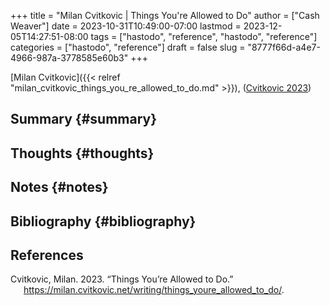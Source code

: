 +++
title = "Milan Cvitkovic | Things You're Allowed to Do"
author = ["Cash Weaver"]
date = 2023-10-31T10:49:00-07:00
lastmod = 2023-12-05T14:27:51-08:00
tags = ["hastodo", "reference", "hastodo", "reference"]
categories = ["hastodo", "reference"]
draft = false
slug = "8777f66d-a4e7-4966-987a-3778585e60b3"
+++

[Milan Cvitkovic]({{< relref "milan_cvitkovic_things_you_re_allowed_to_do.md" >}}), (<a href="#citeproc_bib_item_1">Cvitkovic 2023</a>)


## Summary {#summary}


## Thoughts {#thoughts}


## Notes {#notes}


## Bibliography {#bibliography}

## References

<style>.csl-entry{text-indent: -1.5em; margin-left: 1.5em;}</style><div class="csl-bib-body">
  <div class="csl-entry"><a id="citeproc_bib_item_1"></a>Cvitkovic, Milan. 2023. “Things You’re Allowed to Do.” <a href="https://milan.cvitkovic.net/writing/things_youre_allowed_to_do/">https://milan.cvitkovic.net/writing/things_youre_allowed_to_do/</a>.</div>
</div>
